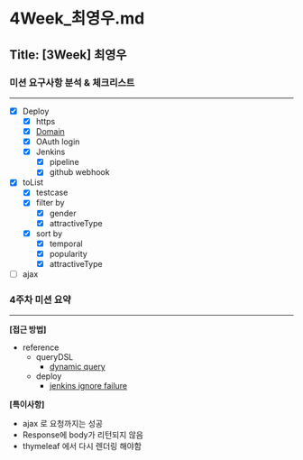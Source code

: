 # 4Week_최영우.md

## Title: [3Week] 최영우

### 미션 요구사항 분석 & 체크리스트

---

- [x] Deploy
  - [x] https
  - [x] [Domain](https://www.uoise.xyz)
  - [x] OAuth login
  - [x] Jenkins
    - [x] pipeline
    - [x] github webhook
- [x] toList
  - [x] testcase  
  - [x] filter by
    - [x] gender
    - [x] attractiveType
  - [x] sort by
    - [x] temporal
    - [x] popularity
    - [x] attractiveType
- [ ] ajax
### 4주차 미션 요약

---

**[접근 방법]**

- reference
  - queryDSL  
    - [dynamic query](https://tecoble.techcourse.co.kr/post/2022-10-11-jpa-dynamic-query/)
  - deploy
    - [jenkins ignore failure](https://goddessbest-qa.tistory.com/99)

**[특이사항]**
- ajax 로 요청까지는 성공
- Response에 body가 리턴되지 않음
- thymeleaf 에서 다시 렌더링 해야함